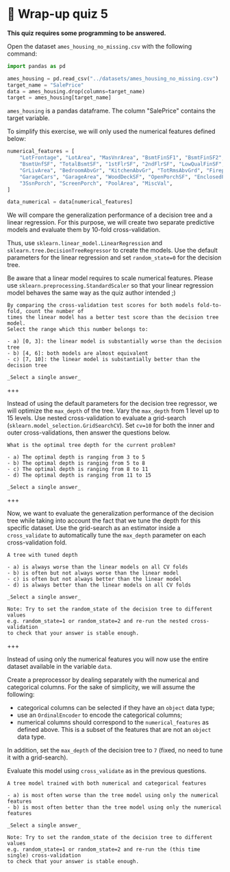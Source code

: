 # 🏁 Wrap-up quiz 5

**This quiz requires some programming to be answered.**

Open the dataset `ames_housing_no_missing.csv` with the following command:

```python
import pandas as pd

ames_housing = pd.read_csv("../datasets/ames_housing_no_missing.csv")
target_name = "SalePrice"
data = ames_housing.drop(columns=target_name)
target = ames_housing[target_name]
```

`ames_housing` is a pandas dataframe. The column "SalePrice" contains the
target variable.

To simplify this exercise, we will only used the numerical features defined
below:

```python
numerical_features = [
    "LotFrontage", "LotArea", "MasVnrArea", "BsmtFinSF1", "BsmtFinSF2",
    "BsmtUnfSF", "TotalBsmtSF", "1stFlrSF", "2ndFlrSF", "LowQualFinSF",
    "GrLivArea", "BedroomAbvGr", "KitchenAbvGr", "TotRmsAbvGrd", "Fireplaces",
    "GarageCars", "GarageArea", "WoodDeckSF", "OpenPorchSF", "EnclosedPorch",
    "3SsnPorch", "ScreenPorch", "PoolArea", "MiscVal",
]

data_numerical = data[numerical_features]
```

We will compare the generalization performance of a decision tree and a linear
regression. For this purpose, we will create two separate predictive models
and evaluate them by 10-fold cross-validation.

Thus, use `sklearn.linear_model.LinearRegression` and
`sklearn.tree.DecisionTreeRegressor` to create the models. Use the default
parameters for the linear regression and set `random_state=0` for the decision
tree.

Be aware that a linear model requires to scale numerical features.
Please use `sklearn.preprocessing.StandardScaler` so that your
linear regression model behaves the same way as the quiz author
intended ;)

```{admonition} Question
By comparing the cross-validation test scores for both models fold-to-fold, count the number of
times the linear model has a better test score than the decision tree model.
Select the range which this number belongs to:

- a) [0, 3]: the linear model is substantially worse than the decision tree
- b) [4, 6]: both models are almost equivalent
- c) [7, 10]: the linear model is substantially better than the decision tree

_Select a single answer_
```

+++

Instead of using the default parameters for the decision tree regressor, we will
optimize the `max_depth` of the tree. Vary the `max_depth` from 1 level up to 15
levels. Use nested cross-validation to evaluate a grid-search
(`sklearn.model_selection.GridSearchCV`). Set `cv=10` for both the inner and
outer cross-validations, then answer the questions below.

```{admonition} Question
What is the optimal tree depth for the current problem?

- a) The optimal depth is ranging from 3 to 5
- b) The optimal depth is ranging from 5 to 8
- c) The optimal depth is ranging from 8 to 11
- d) The optimal depth is ranging from 11 to 15

_Select a single answer_
```

+++

Now, we want to evaluate the generalization performance of the decision tree
while taking into account the fact that we tune the depth for this specific
dataset. Use the grid-search as an estimator inside a `cross_validate` to
automatically tune the `max_depth` parameter on each cross-validation
fold.

```{admonition} Question
A tree with tuned depth

- a) is always worse than the linear models on all CV folds
- b) is often but not always worse than the linear model
- c) is often but not always better than the linear model
- d) is always better than the linear models on all CV folds

_Select a single answer_

Note: Try to set the random_state of the decision tree to different values
e.g. random_state=1 or random_state=2 and re-run the nested cross-validation
to check that your answer is stable enough.
```

+++

Instead of using only the numerical features you will now use the entire dataset
available in the variable `data`.

Create a preprocessor by dealing separately with the numerical and categorical
columns. For the sake of simplicity, we will assume the following:

- categorical columns can be selected if they have an `object` data type;
- use an `OrdinalEncoder` to encode the categorical columns;
- numerical columns should correspond to the `numerical_features` as defined above.
  This is a subset of the features that are not an `object` data type.

In addition, set the `max_depth` of the decision tree to `7` (fixed, no need
to tune it with a grid-search).

Evaluate this model using `cross_validate` as in the previous questions.

```{admonition} Question
A tree model trained with both numerical and categorical features

- a) is most often worse than the tree model using only the numerical features
- b) is most often better than the tree model using only the numerical features

_Select a single answer_

Note: Try to set the random_state of the decision tree to different values
e.g. random_state=1 or random_state=2 and re-run the (this time single) cross-validation
to check that your answer is stable enough.
```
